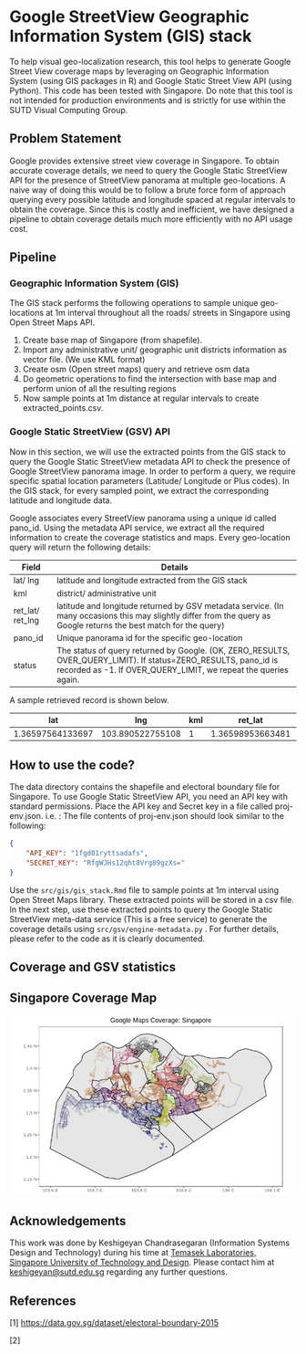 # Google StreetView Geographic Information System (GIS) stack
To help visual geo-localization research, this tool helps to generate Google Street View coverage maps by leveraging on Geographic Information System (using GIS packages in R) and Google Static Street View API (using Python). This code has been tested with Singapore. Do note that this tool is not intended for production environments and is strictly for use within the SUTD Visual Computing Group.



## Problem Statement

Google provides extensive street view coverage in Singapore. To obtain accurate coverage details, we need to query the Google Static StreetView API for the presence of StreetView panorama at multiple geo-locations. A naive way of doing this would be to follow a brute force form of approach querying every possible latitude and longitude spaced at regular intervals to obtain the coverage. Since this is costly and inefficient, we have designed a pipeline to obtain coverage details much more efficiently with no API usage cost.



## Pipeline

### Geographic Information System (GIS)

The GIS stack performs the following operations to sample unique geo-locations at 1m interval throughout all the roads/ streets in Singapore using Open Street Maps API.

1. Create base map of Singapore (from shapefile).
2. Import any administrative unit/ geographic unit districts information as vector file. (We use KML format)
3. Create osm (Open street maps) query and retrieve osm data
4. Do geometric operations to find the intersection with base map and perform union of all the resulting regions
5. Now sample points at 1m distance at regular intervals to create extracted_points.csv. 



### Google Static StreetView (GSV) API

Now in this section, we will use the extracted points from the GIS stack to query the Google Static StreetView metadata API to check the presence of Google StreetView panorama image. In order to perform a query, we require specific spatial location parameters (Latitude/ Longitude or Plus codes). In the GIS stack, for every sampled point, we extract the corresponding latitude and longitude data.

Google associates every StreetView panorama using a unique id called pano_id. Using the metadata API service, we extract all the required information to create the coverage statistics and maps. Every geo-location query will return the following details:

| Field             | Details                                                      |
| ----------------- | ------------------------------------------------------------ |
| lat/ lng          | latitude and longitude extracted from the GIS stack          |
| kml               | district/ administrative unit                                |
| ret_lat/  ret_lng | latitude and longitude returned by GSV metadata service. (In many occasions this may slightly differ from the query as Google returns the best match for the query) |
| pano_id           | Unique panorama id for the specific geo-location             |
| status            | The status of query returned by Google. (OK, ZERO_RESULTS, OVER_QUERY_LIMIT). If status=ZERO_RESULTS, pano_id is recorded as -1. If OVER_QUERY_LIMIT, we repeat the queries again. |



A sample retrieved record is shown below.

| lat              | lng              | kml  | ret_lat          | ret_lng          | pano_id                | status |
| ---------------- | ---------------- | ---- | ---------------- | ---------------- | ---------------------- | ------ |
| 1.36597564133697 | 103.890522755108 | 1    | 1.36598953663481 | 103.890562223944 | 1aZIE3M2YwiDkzIXdo1Q1Q | OK     |



## How to use the code?

The data directory contains the shapefile and electoral boundary file for Singapore. To use Google Static StreetView API, you need an API key with standard permissions. Place the API key and Secret key in a file called proj-env.json. i.e. : The file contents of proj-env.json should look similar to the following:

```json
{
    "API_KEY": "1fgd01ryttsadafs",
    "SECRET_KEY": "RfgWJHs12qht8Vrg89gzXs="
}
```



Use the ``src/gis/gis_stack.Rmd`` file to sample points at 1m interval using Open Street Maps library. These extracted points will be stored in a csv file. In the next step, use these extracted points to query the Google Static StreetView meta-data service (This is a free service) to generate the coverage details using `src/gsv/engine-metadata.py` .  For further details, please refer to the code as it is clearly documented.



## Coverage and GSV statistics









## Singapore Coverage Map

![](./assets/Rplot.png)



## Acknowledgements

This work was done by Keshigeyan Chandrasegaran (Information Systems Design and Technology) during his time at [Temasek Laboratories, Singapore University of Technology and Design](https://temasek-labs.sutd.edu.sg/). Please contact him at keshigeyan@sutd.edu.sg regarding any further questions. 



## References

[1] https://data.gov.sg/dataset/electoral-boundary-2015

[2] 